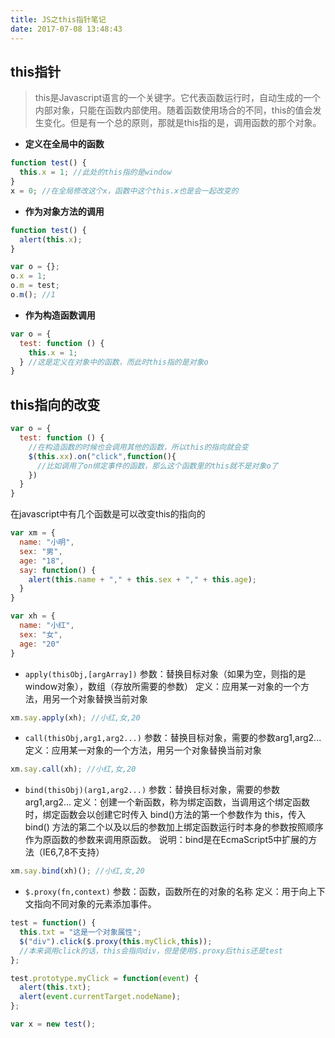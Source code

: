 ```yaml
---
title: JS之this指针笔记
date: 2017-07-08 13:48:43
---
```

## this指针
> this是Javascript语言的一个关键字。它代表函数运行时，自动生成的一个内部对象，只能在函数内部使用。随着函数使用场合的不同，this的值会发生变化。但是有一个总的原则，那就是this指的是，调用函数的那个对象。

<!--more-->

* **定义在全局中的函数**
```javascript
function test() {
  this.x = 1; //此处的this指的是window
}
x = 0; //在全局修改这个x，函数中这个this.x也是会一起改变的
```
* **作为对象方法的调用**
```javascript
function test() {
  alert(this.x);
}

var o = {};
o.x = 1;
o.m = test;
o.m(); //1
```
* **作为构造函数调用**
```javascript
var o = {
  test: function () {
    this.x = 1;
  } //这是定义在对象中的函数，而此时this指的是对象o
}
```
## this指向的改变
```javascript
var o = {
  test: function () {
    //在构造函数的时候也会调用其他的函数，所以this的指向就会变
    $(this.xx).on("click",function(){
      //比如调用了on绑定事件的函数，那么这个函数里的this就不是对象o了
    })
  } 
}
```
在javascript中有几个函数是可以改变this的指向的
```javascript
var xm = {
  name: "小明",
  sex: "男",
  age: "18",
  say: function() {
    alert(this.name + "," + this.sex + "," + this.age);
  }
}

var xh = {
  name: "小红",
  sex: "女",
  age: "20"
}
```
* `apply(thisObj,[argArray])`
参数：替换目标对象（如果为空，则指的是window对象），数组（存放所需要的参数）
定义：应用某一对象的一个方法，用另一个对象替换当前对象
```javascript
xm.say.apply(xh); //小红,女,20
```

* `call(thisObj,arg1,arg2...)`
参数：替换目标对象，需要的参数arg1,arg2...
定义：应用某一对象的一个方法，用另一个对象替换当前对象
```javascript
xm.say.call(xh); //小红,女,20
```

* `bind(thisObj)(arg1,arg2...)`
参数：替换目标对象，需要的参数arg1,arg2...
定义：创建一个新函数，称为绑定函数，当调用这个绑定函数时，绑定函数会以创建它时传入 bind()方法的第一个参数作为 this，传入 bind() 方法的第二个以及以后的参数加上绑定函数运行时本身的参数按照顺序作为原函数的参数来调用原函数。
说明：bind是在EcmaScript5中扩展的方法（IE6,7,8不支持）
```javascript
xm.say.bind(xh)(); //小红,女,20
```

* `$.proxy(fn,context)`
参数：函数，函数所在的对象的名称
定义：用于向上下文指向不同对象的元素添加事件。
```javascript
test = function() {
  this.txt = "这是一个对象属性";
  $("div").click($.proxy(this.myClick,this));
  //本来调用click的话，this会指向div，但是使用$.proxy后this还是test
};

test.prototype.myClick = function(event) {
  alert(this.txt);
  alert(event.currentTarget.nodeName);
};

var x = new test();
```
